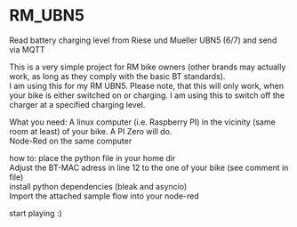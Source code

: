 # RM_UBN5
Read battery charging level from Riese und Mueller UBN5 (6/7) and send via MQTT  

This is a very simple project for RM bike owners (other brands may actually work, as long as they comply with the basic BT standards).  
I am using this for my RM UBN5. Please note, that this will only work, when your bike is either switched on or charging. I am using this to switch off the charger at a specified charging level.  

What you need:
A linux computer (i.e. Raspberry PI) in the vicinity (same room at least) of your bike. A PI Zero will do.  
Node-Red on the same computer  

how to:
place the python file in your home dir  
Adjust the BT-MAC adress in line 12 to the one of your bike (see comment in file)  
install python dependencies (bleak and asyncio)  
Import the attached sample flow into your node-red

start playing :)
